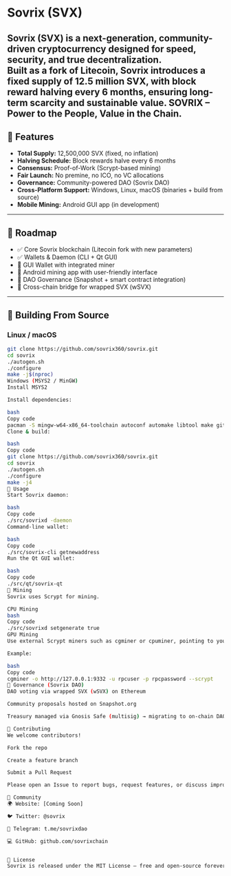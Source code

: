 # Sovrix (SVX)

**Sovrix (SVX)** is a next-generation, community-driven cryptocurrency designed for speed, security, and true decentralization.  
Built as a fork of Litecoin, Sovrix introduces a **fixed supply of 12.5 million SVX**, with **block reward halving every 6 months**, ensuring long-term scarcity and sustainable value.
SOVRIX – Power to the People, Value in the Chain.
---

## 🔹 Features

- **Total Supply:** 12,500,000 SVX (fixed, no inflation)
- **Halving Schedule:** Block rewards halve every 6 months
- **Consensus:** Proof-of-Work (Scrypt-based mining)
- **Fair Launch:** No premine, no ICO, no VC allocations
- **Governance:** Community-powered DAO (Sovrix DAO)
- **Cross-Platform Support:** Windows, Linux, macOS (binaries + build from source)
- **Mobile Mining:** Android GUI app (in development)

---

## 🔹 Roadmap

- ✅ Core Sovrix blockchain (Litecoin fork with new parameters)
- ✅ Wallets & Daemon (CLI + Qt GUI)
- 🔄 GUI Wallet with integrated miner
- 🔄 Android mining app with user-friendly interface
- 🔄 DAO Governance (Snapshot + smart contract integration)
- 🔄 Cross-chain bridge for wrapped SVX (wSVX)

---

## 🔹 Building From Source

### Linux / macOS
```bash
git clone https://github.com/sovrix360/sovrix.git
cd sovrix
./autogen.sh
./configure
make -j$(nproc)
Windows (MSYS2 / MinGW)
Install MSYS2

Install dependencies:

bash
Copy code
pacman -S mingw-w64-x86_64-toolchain autoconf automake libtool make git
Clone & build:

bash
Copy code
git clone https://github.com/sovrix360/sovrix.git
cd sovrix
./autogen.sh
./configure
make -j4
🔹 Usage
Start Sovrix daemon:

bash
Copy code
./src/sovrixd -daemon
Command-line wallet:

bash
Copy code
./src/sovrix-cli getnewaddress
Run the Qt GUI wallet:

bash
Copy code
./src/qt/sovrix-qt
🔹 Mining
Sovrix uses Scrypt for mining.

CPU Mining
bash
Copy code
./src/sovrixd setgenerate true
GPU Mining
Use external Scrypt miners such as cgminer or cpuminer, pointing to your Sovrix node.

Example:

bash
Copy code
cgminer -o http://127.0.0.1:9332 -u rpcuser -p rpcpassword --scrypt
🔹 Governance (Sovrix DAO)
DAO voting via wrapped SVX (wSVX) on Ethereum

Community proposals hosted on Snapshot.org

Treasury managed via Gnosis Safe (multisig) → migrating to on-chain DAO contracts

🔹 Contributing
We welcome contributors!

Fork the repo

Create a feature branch

Submit a Pull Request

Please open an Issue to report bugs, request features, or discuss improvements.

🔹 Community
🌍 Website: [Coming Soon]

🐦 Twitter: @sovrix

💬 Telegram: t.me/sovrixdao

💻 GitHub: github.com/sovrixchain


📜 License
Sovrix is released under the MIT License – free and open-source forever.
